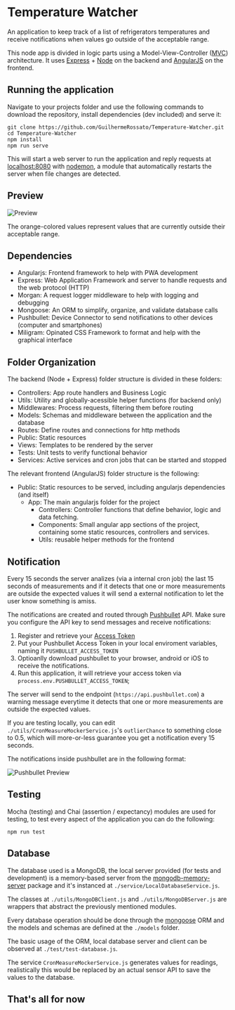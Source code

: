 # Temperature Watcher

An application to keep track of a list of refrigerators temperatures and receive notifications when values go outside of the acceptable range.

This node app is divided in logic parts using a Model-View-Controller ([MVC](https://en.wikipedia.org/wiki/Model%E2%80%93view%E2%80%93controller)) architecture. It uses [Express](https://expressjs.com/) + [Node](https://node.org/) on the backend and [AngularJS](https://angularjs.org/) on the frontend.

## Running the application

Navigate to your projects folder and use the following commands to download the repository, install dependencies (dev included) and serve it:

```
git clone https://github.com/GuilhermeRossato/Temperature-Watcher.git
cd Temperature-Watcher
npm install
npm run serve
```

This will start a web server to run the application and reply requests at [localhost:8080](http://localhost:8080/) with [nodemon](https://www.npmjs.com/package/nodemon), a module that automatically restarts the server when file changes are detected.

## Preview

![Preview](https://github.com/GuilhermeRossato/Temperature-Watcher/blob/master/public/preview.png?raw=true)

The orange-colored values represent values that are currently outside their acceptable range.

## Dependencies

- Angularjs: Frontend framework to help with PWA development
- Express: Web Application Framework and server to handle requests and the web protocol (HTTP)
- Morgan: A request logger middleware to help with logging and debugging
- Mongoose: An ORM to simplify, organize, and validate database calls
- Pushbullet: Device Connector to send notifications to other devices (computer and smartphones)
- Miligram: Opinated CSS Framework to format and help with the graphical interface

## Folder Organization

The backend (Node + Express) folder structure is divided in these folders:

- Controllers: App route handlers and Business Logic
- Utils: Utility and globally-acessible helper functions (for backend only)
- Middlewares: Process requests, filtering them before routing
- Models: Schemas and middleware between the application and the database
- Routes: Define routes and connections for http methods
- Public: Static resources
- Views: Templates to be rendered by the server
- Tests: Unit tests to verify functional behavior
- Services: Active services and cron jobs that can be started and stopped

The relevant frontend (AngularJS) folder structure is the following:

- Public: Static resources to be served, including angularjs dependencies (and itself)
	- App: The main angularjs folder for the project
		- Controllers: Controller functions that define behavior, logic and data fetching.
		- Components: Small angular app sections of the project, containing some static resources, controllers and services.
		- Utils: reusable helper methods for the frontend

## Notification

Every 15 seconds the server analizes (via a internal cron job) the last 15 seconds of measurements and if it detects that one or more measurements are outside the expected values it will send a external notification to let the user know something is amiss.

The notifications are created and routed through [Pushbullet](https://www.pushbullet.com/) API. Make sure you configure the API key to send messages and receive notifications:

1. Register and retrieve your [Access Token](https://www.pushbullet.com/#settings)
2. Put your Pushbullet Access Token in your local enviroment variables, naming it `PUSHBULLET_ACCESS_TOKEN`
3. Optioanlly download pushbullet to your browser, android or iOS to receive the notifications.
4. Run this application, it will retrieve your access token via `process.env.PUSHBULLET_ACCESS_TOKEN`;

The server will send to the endpoint (`https://api.pushbullet.com`) a warning message everytime it detects that one or more measurements are outside the expected values.

If you are testing locally, you can edit `./utils/CronMeasureMockerService.js`'s `outlierChance` to something close to 0.5, which will more-or-less guarantee you get a notification every 15 seconds.

The notifications inside pushbullet are in the following format:

![Pushbullet Preview](https://github.com/GuilhermeRossato/Temperature-Watcher/blob/master/public/preview-mobile.png?raw=true)

## Testing

Mocha (testing) and Chai (assertion / expectancy) modules are used for testing, to test every aspect of the application you can do the following:

```
npm run test
```

## Database

The database used is a MongoDB, the local server provided (for tests and development) is a memory-based server from the [mongodb-memory-server](https://www.npmjs.com/package/mongodb-memory-server) package and it's instanced at `./service/LocalDatabaseService.js`.

The classes at `./utils/MongoDBClient.js` and `./utils/MongoDBServer.js` are wrappers that abstract the previously mentioned modules.

Every database operation should be done through the [mongoose](https://www.npmjs.com/package/mongoose) ORM and the models and schemas are defined at the `./models` folder.

The basic usage of the ORM, local database server and client can be observed at `./test/test-database.js`.

The service `CronMeasureMockerService.js` generates values for readings, realistically this would be replaced by an actual sensor API to save the values to the database.

## That's all for now
